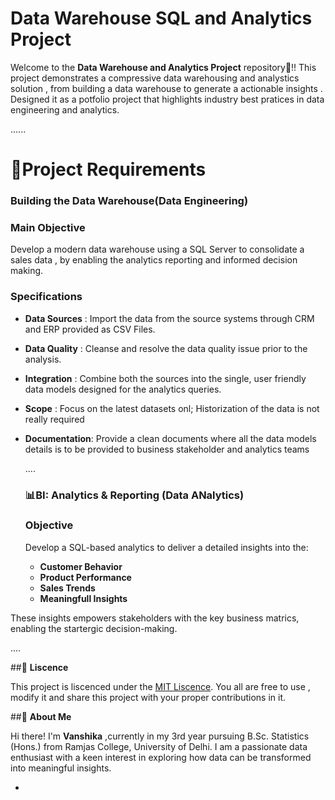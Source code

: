 # Data Warehouse SQL and Analytics Project

Welcome to the **Data Warehouse and Analytics Project** repository🚀!!
This project demonstrates a compressive data warehousing and analystics solution , from building a data warehouse to generate a actionable insights . Designed it as a potfolio project that highlights industry best pratices in data engineering and analytics.

......

# 📁Project Requirements

### Building the Data Warehouse(Data Engineering)

### Main Objective
Develop a modern data warehouse using a SQL Server to consolidate a sales data , by enabling the analytics reporting and informed decision making.

### Specifications
- **Data Sources** : Import the data from the source systems through CRM and ERP provided as CSV Files.
- **Data Quality** : Cleanse and resolve the data quality issue prior to the analysis.
- **Integration**  : Combine both the sources into the single, user friendly data models designed for the analytics queries.
- **Scope**        : Focus on the latest datasets onl; Historization of the data is not really required
- **Documentation**: Provide a clean documents where all the data models details is to be provided to business stakeholder and                       analytics teams

  ....

  ### 📊BI: Analytics & Reporting (Data ANalytics)

  ### Objective
  Develop a SQL-based analytics to deliver a detailed insights into the:
  - **Customer Behavior**
  - **Product Performance**
  - **Sales Trends**
  - **Meaningfull Insights**

These insights empowers stakeholders with the key business matrics, enabling the startergic decision-making.

....

##🔶 **Liscence**

This project is liscenced under the [MIT Liscence](LICENCE). You all are free to use , modify it and share this project with your proper contributions in it.

##👩 **About Me**

Hi there! I'm **Vanshika** ,currently in my 3rd year pursuing B.Sc. Statistics (Hons.) from Ramjas College, University of Delhi. I am a passionate data enthusiast with a keen interest in exploring how data can be transformed into meaningful insights.


  - 
